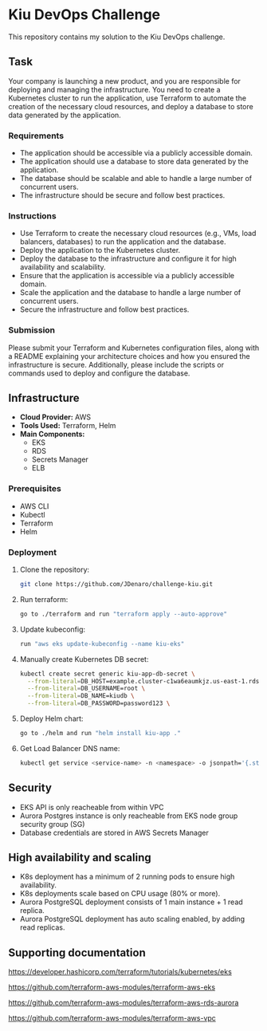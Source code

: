 # Kiu DevOps Challenge

This repository contains my solution to the Kiu DevOps challenge.

## Task
 Your company is launching a new product, and you are responsible for deploying and
 managing the infrastructure. You need to create a Kubernetes cluster to run the
 application, use Terraform to automate the creation of the necessary cloud resources, and
 deploy a database to store data generated by the application.
### Requirements
- The application should be accessible via a publicly accessible domain.
- The application should use a database to store data generated by the application.
- The database should be scalable and able to handle a large number of concurrent
users.
- The infrastructure should be secure and follow best practices.
### Instructions
- Use Terraform to create the necessary cloud resources (e.g., VMs, load balancers, databases) to run the application and the database.
- Deploy the application to the Kubernetes cluster.
- Deploy the database to the infrastructure and configure it for high availability and scalability.
- Ensure that the application is accessible via a publicly accessible domain.
- Scale the application and the database to handle a large number of concurrent users.
- Secure the infrastructure and follow best practices.
### Submission
Please submit your Terraform and Kubernetes configuration files, along with a README explaining your architecture choices and how you ensured the infrastructure is secure.
Additionally, please include the scripts or commands used to deploy and configure the database.
## Infrastructure

- **Cloud Provider:** AWS
- **Tools Used:** Terraform, Helm
- **Main Components:**
  - EKS
  - RDS
  - Secrets Manager
  - ELB

### Prerequisites

- AWS CLI
- Kubectl
- Terraform
- Helm

### Deployment

1. Clone the repository:
    ```bash
    git clone https://github.com/JDenaro/challenge-kiu.git
2. Run terraform:
    ```bash
    go to ./terraform and run "terraform apply --auto-approve"
3. Update kubeconfig:
    ```bash
    run "aws eks update-kubeconfig --name kiu-eks"
4. Manually create Kubernetes DB secret:
    ```bash
    kubectl create secret generic kiu-app-db-secret \
      --from-literal=DB_HOST=example.cluster-c1wa6eaumkjz.us-east-1.rds.amazonaws.com \
      --from-literal=DB_USERNAME=root \
      --from-literal=DB_NAME=kiudb \
      --from-literal=DB_PASSWORD=password123 \
5. Deploy Helm chart:
    ```bash
    go to ./helm and run "helm install kiu-app ."
6. Get Load Balancer DNS name:
    ```bash
    kubectl get service <service-name> -n <namespace> -o jsonpath='{.status.loadBalancer.ingress[0].hostname}'
## Security
- EKS API is only reacheable from within VPC
- Aurora Postgres instance is only reacheable from EKS node group security group (SG)
- Database credentials are stored in AWS Secrets Manager
## High availability and scaling
- K8s deployment has a minimum of 2 running pods to ensure high availability.
- K8s deployments scale based on CPU usage (80% or more). 
- Aurora PostgreSQL deployment consists of 1 main instance + 1 read replica.
- Aurora PostgreSQL deployment has auto scaling enabled, by adding read replicas.
## Supporting documentation

https://developer.hashicorp.com/terraform/tutorials/kubernetes/eks

https://github.com/terraform-aws-modules/terraform-aws-eks

https://github.com/terraform-aws-modules/terraform-aws-rds-aurora

https://github.com/terraform-aws-modules/terraform-aws-vpc
